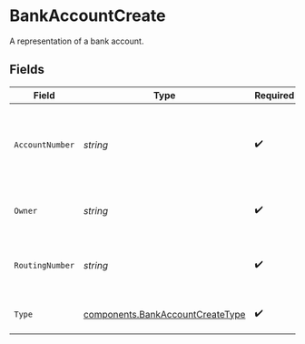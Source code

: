 # BankAccountCreate

A representation of a bank account.


## Fields

| Field                                                                                | Type                                                                                 | Required                                                                             | Description                                                                          | Example                                                                              |
| ------------------------------------------------------------------------------------ | ------------------------------------------------------------------------------------ | ------------------------------------------------------------------------------------ | ------------------------------------------------------------------------------------ | ------------------------------------------------------------------------------------ |
| `AccountNumber`                                                                      | *string*                                                                             | :heavy_check_mark:                                                                   | The bank account number. This value will be masked in responses.                     | 100100123                                                                            |
| `Owner`                                                                              | *string*                                                                             | :heavy_check_mark:                                                                   | The name of the bank account owner.                                                  | John Doe                                                                             |
| `RoutingNumber`                                                                      | *string*                                                                             | :heavy_check_mark:                                                                   | The bank routing number (either ABA or BIC).                                         | 1.2345678e+07                                                                        |
| `Type`                                                                               | [components.BankAccountCreateType](../../models/components/bankaccountcreatetype.md) | :heavy_check_mark:                                                                   | The bank account type.                                                               | CHECKING                                                                             |